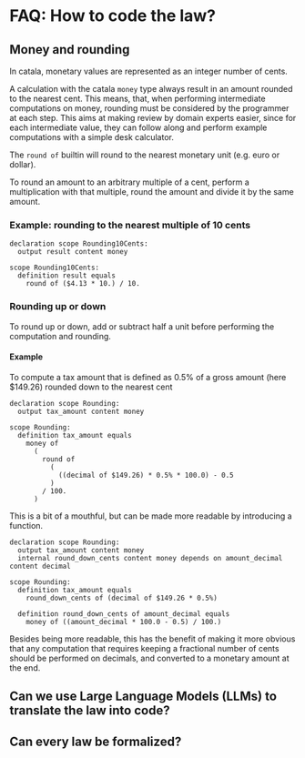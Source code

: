 # FAQ: How to code the law?

## Money and rounding

In catala, monetary values are represented as an integer number of cents.

A calculation with the catala `money` type always result in an amount rounded to the nearest cent. This means, that, when performing intermediate computations on money, rounding must be considered by the programmer at each step. This aims at making review by domain experts easier, since for each intermediate value, they can follow along and perform example computations with a simple desk calculator.

The `round of` builtin will round to the nearest monetary unit (e.g. euro or dollar).

To round an amount to an arbitrary multiple of a cent, perform a multiplication with that multiple, round the amount and divide it by the same amount.

### Example: rounding to the nearest multiple of 10 cents

```catala
declaration scope Rounding10Cents:
  output result content money

scope Rounding10Cents:
  definition result equals
    round of ($4.13 * 10.) / 10.
```

### Rounding up or down

To round up or down, add or subtract half a unit before performing the computation and rounding.

#### Example

To compute a tax amount that is defined as 0.5% of a gross amount (here $149.26) rounded down to the nearest cent

```catala
declaration scope Rounding:
  output tax_amount content money

scope Rounding:
  definition tax_amount equals
    money of
      (
        round of
          (
            ((decimal of $149.26) * 0.5% * 100.0) - 0.5
          )
        / 100.
      )

```

This is a bit of a mouthful, but can be made more readable by introducing a function.

```catala
declaration scope Rounding:
  output tax_amount content money
  internal round_down_cents content money depends on amount_decimal content decimal

scope Rounding:
  definition tax_amount equals
    round_down_cents of (decimal of $149.26 * 0.5%)

  definition round_down_cents of amount_decimal equals
    money of ((amount_decimal * 100.0 - 0.5) / 100.)
```

Besides being more readable, this has the benefit of making it more obvious that any computation that requires keeping a fractional number of cents should be performed on decimals, and converted to a monetary amount at the end.

## Can we use Large Language Models (LLMs) to translate the law into code?

## Can every law be formalized?

